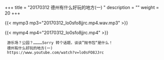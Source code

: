 +++
title = "20170312  德州有什么好玩的地方(一) "
description = ""
weight = 20
+++

{{< mymp3 mp3="20170312_lo0sfo8jjrc.mp4.wav.mp3" >}}

{{< mymp4 mp4="20170312_lo0sfo8jjrc.mp4" >}}

     游乐场？公园？…………Sorry 转个话题，谈谈”抛书包“是什么！ 
     德州有什么好玩的地方(一) 
     https://www.youtube.com/watch?v=lo0sFO8JJrc 
